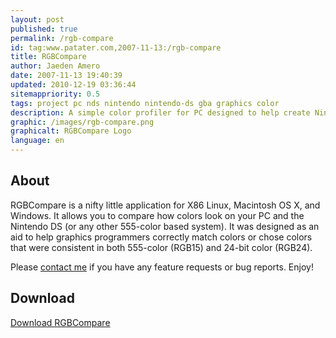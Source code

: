 ```yaml
---
layout: post
published: true
permalink: /rgb-compare
id: tag:www.patater.com,2007-11-13:/rgb-compare
title: RGBCompare
author: Jaeden Amero
date: 2007-11-13 19:40:39
updated: 2010-12-19 03:36:44
sitemappriority: 0.5
tags: project pc nds nintendo nintendo-ds gba graphics color
description: A simple color profiler for PC designed to help create Nintendo DS programs with colors consistent on both PC and Nintendo DS.
graphic: /images/rgb-compare.png
graphicalt: RGBCompare Logo
language: en
---
```

<h2>About</h2>
<p>RGBCompare is a nifty little application for X86 Linux, Macintosh OS X, and
Windows. It allows you to compare how colors look on your PC and the Nintendo
DS (or any other 555-color based system).<!--break--> It was designed as an aid
to help graphics programmers correctly match colors or chose colors that were
consistent in both 555-color (RGB15) and 24-bit color (RGB24).</p>

<p>Please <a href="/contact">contact me</a> if you have any feature requests or
bug reports. Enjoy!</p>

<div>
<h2>Download</h2>
<a href="/projects/rgb-compare.zip">Download
RGBCompare</a>
</div>
